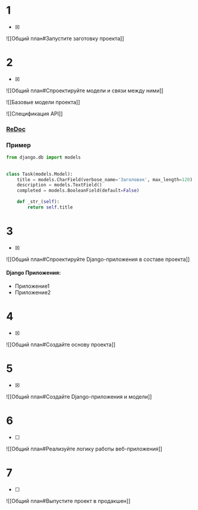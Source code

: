 
# 1 
- [x] 
![[Общий план#Запустите заготовку проекта]]

# 2
- [x] 

![[Общий план#Спроектируйте модели и связи между ними]]

![[Базовые модели проекта]]

![[Спецификация API]]

### [ReDoc](http://localhost/api/docs/)

### Пример

```py
from django.db import models  
  
  
class Task(models.Model):  
    title = models.CharField(verbose_name='Заголовок', max_length=120)  
    description = models.TextField()  
    completed = models.BooleanField(default=False)  
  
    def _str_(self):  
        return self.title
```


# 3
- [x] 

![[Общий план#Спроектируйте Django-приложения в составе проекта]]

#### Django Приложения:
- Приложение1
- Приложение2

# 4
- [x] 

![[Общий план#Создайте основу проекта]]

# 5
- [x] 

![[Общий план#Создайте Django-приложения и модели]]

# 6
- [ ] 

![[Общий план#Реализуйте логику работы веб-приложения]]

# 7
- [ ] 
![[Общий план#Выпустите проект в продакшен]]
